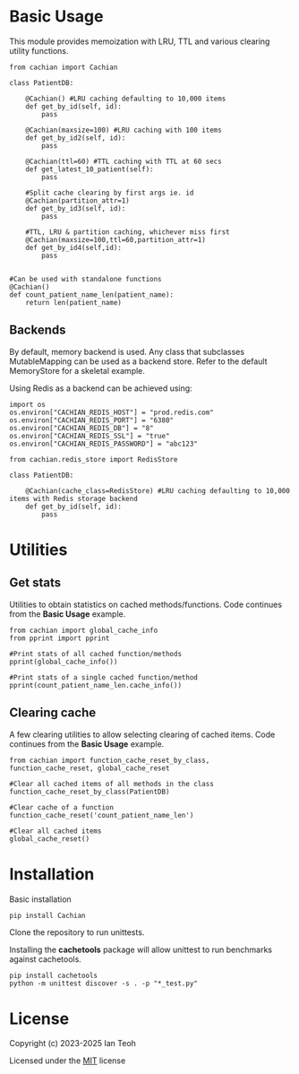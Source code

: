 # Basic Usage

This module provides memoization with LRU, TTL and various clearing utility functions.

```
from cachian import Cachian

class PatientDB:

    @Cachian() #LRU caching defaulting to 10,000 items
    def get_by_id(self, id):
        pass

    @Cachian(maxsize=100) #LRU caching with 100 items
    def get_by_id2(self, id):
        pass        

    @Cachian(ttl=60) #TTL caching with TTL at 60 secs
    def get_latest_10_patient(self):
        pass
    
    #Split cache clearing by first args ie. id
    @Cachian(partition_attr=1)
    def get_by_id3(self, id):
        pass

    #TTL, LRU & partition caching, whichever miss first
    @Cachian(maxsize=100,ttl=60,partition_attr=1)
    def get_by_id4(self,id):
        pass


#Can be used with standalone functions
@Cachian()
def count_patient_name_len(patient_name):
    return len(patient_name)
```

## Backends

By default, memory backend is used. Any class that subclasses MutableMapping can be used as a backend store. Refer to the default MemoryStore for a skeletal example.

Using Redis as a backend can be achieved using:

```
import os
os.environ["CACHIAN_REDIS_HOST"] = "prod.redis.com"
os.environ["CACHIAN_REDIS_PORT"] = "6380"
os.environ["CACHIAN_REDIS_DB"] = "8"
os.environ["CACHIAN_REDIS_SSL"] = "true"
os.environ["CACHIAN_REDIS_PASSWORD"] = "abc123"

from cachian.redis_store import RedisStore

class PatientDB:

    @Cachian(cache_class=RedisStore) #LRU caching defaulting to 10,000 items with Redis storage backend
    def get_by_id(self, id):
        pass
```



# Utilities


## Get stats
Utilities to obtain statistics on cached methods/functions. Code continues from the **Basic Usage** example.

```
from cachian import global_cache_info
from pprint import pprint

#Print stats of all cached function/methods
pprint(global_cache_info())

#Print stats of a single cached function/method
pprint(count_patient_name_len.cache_info())
```

## Clearing cache
A few clearing utilities to allow selecting clearing of cached items. Code continues from the **Basic Usage** example.

```
from cachian import function_cache_reset_by_class, function_cache_reset, global_cache_reset

#Clear all cached items of all methods in the class
function_cache_reset_by_class(PatientDB)

#Clear cache of a function
function_cache_reset('count_patient_name_len')

#Clear all cached items
global_cache_reset()
```


# Installation

Basic installation
```
pip install Cachian
```

Clone the repository to run unittests.

Installing the **cachetools** package will allow unittest to run benchmarks against cachetools.

```
pip install cachetools
python -m unittest discover -s . -p "*_test.py"
```

# License

Copyright (c) 2023-2025 Ian Teoh

Licensed under the [MIT](https://raw.github.com/tkem/cachetools/master/LICENSE) license

